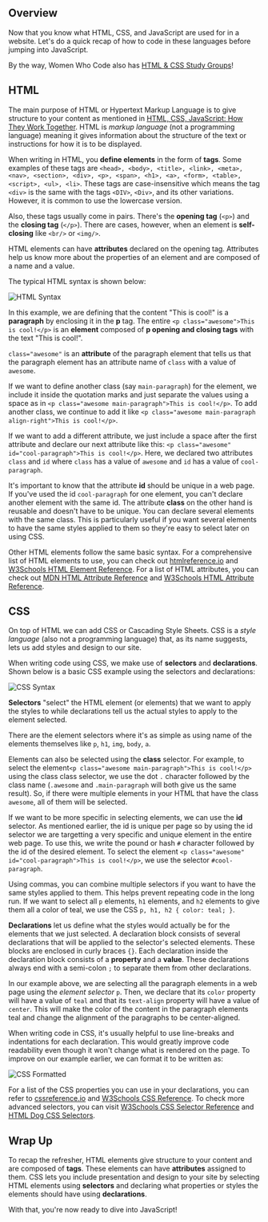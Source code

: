 ## Overview

Now that you know what HTML, CSS, and JavaScript are used for in a website. Let's do a quick recap of how to code in these languages before jumping into JavaScript.

By the way, Women Who Code also has [HTML & CSS Study Groups](https://wwcodemanila.github.io/WWCodeManila-HTML.CSS/#/)!

## HTML

The main purpose of HTML or Hypertext Markup Language is to give structure to your content as mentioned in [HTML, CSS, JavaScript: How They Work Together](contents/web/html_css_js.md). HTML is *markup language* (not a programming language) meaning it gives information about the structure of the text or instructions for how it is to be displayed.

When writing in HTML, you **define elements** in the form of **tags**. Some examples of these tags are `<head>, <body>, <title>, <link>, <meta>, <nav>, <section>, <div>, <p>, <span>, <h1>, <a>, <form>, <table>, <script>, <ul>, <li>`. These tags are case-insensitive which means the tag `<div>` is the same with the tags `<DIV>`, `<Div>`, and its other variations. However, it is common to use the lowercase version.

Also, these tags usually come in pairs. There's the **opening tag** (`<p>`) and the **closing tag** (`</p>`). There are cases, however, when an element is **self-closing** like `<br/>` or `<img/>`.

HTML elements can have **attributes** declared on the opening tag. Attributes help us know more about the properties of an element and are composed of a name and a value.

The typical HTML syntax is shown below: 

![](../_media/html-syntax.png "HTML Syntax")

In this example, we are defining that the content "This is cool!" is a **paragraph** by enclosing it in the **p** tag. The entire `<p class="awesome">This is cool!</p>` is an **element** composed of **p opening and closing tags** with the text "This is cool!". 

`class="awesome"` is an **attribute** of the paragraph element that tells us that the paragraph element has an attribute name of `class` with a value of `awesome`.

If we want to define another class (say `main-paragraph`) for the element, we include it inside the quotation marks and just separate the values using a space as in `<p class="awesome main-paragraph">This is cool!</p>`. To add another class, we continue to add it like `<p class="awesome main-paragraph align-right">This is cool!</p>`.

If we want to add a different attribute, we just include a space after the first attribute and declare our next attribute like this: `<p class="awesome" id="cool-paragraph">This is cool!</p>`. Here, we declared two attributes `class` and `id` where `class` has a value of `awesome` and `id` has a value of `cool-paragraph`.

It's important to know that the attribute **id** should be unique in a web page. If you've used the id `cool-paragraph` for one element, you can't declare another element with the same id. The attribute **class** on the other hand is reusable and doesn't have to be unique. You can declare several elements with the same class. This is particularly useful if you want several elements to have the same styles applied to them so they're easy to select later on using CSS.

Other HTML elements follow the same basic syntax. For a comprehensive list of HTML elements to use, you can check out [htmlreference.io](https://htmlreference.io/) and [W3Schools HTML Element Reference](https://www.w3schools.com/tags/). For a list of HTML attributes, you can check out [MDN HTML Attribute Reference](https://developer.mozilla.org/en-US/docs/Web/HTML/Attributes) and [W3Schools HTML Attribute Reference](https://www.w3schools.com/tags/ref_attributes.asp).

## CSS

On top of HTML we can add CSS or Cascading Style Sheets. CSS is a *style language* (also not a programming language) that, as its name suggests, lets us add styles and design to our site.

When writing code using CSS, we make use of **selectors** and **declarations**. Shown below is a basic CSS example using the selectors and declarations:

![](../_media/css-syntax.png "CSS Syntax")

**Selectors** "select" the HTML element (or elements) that we want to apply the styles to while declarations tell us the actual styles to apply to the element selected. 

There are the element selectors where it's as simple as using name of the elements themselves like `p`, `h1`, `img`, `body`, `a`.

Elements can also be selected using the **class** selector. For example, to select the element`<p class="awesome main-paragraph">This is cool!</p>` using the class class selector, we use the dot `.` character followed by the class name (`.awesome` and `.main-paragraph` will both give us the same result). So, if there were multiple elements in your HTML that have the class `awesome`, all of them will be selected.

If we want to be more specific in selecting elements, we can use the **id** selector. As mentioned earlier, the id is unique per page so by using the id selector we are targetting a very specific and unique element in the entire web page. To use this, we write the pound or hash `#` character followed by the id of the desired element. To select the element `<p class="awesome" id="cool-paragraph">This is cool!</p>`, we use the selector `#cool-paragraph`.

Using commas, you can combine multiple selectors if you want to have the same styles applied to them. This helps prevent repeating code in the long run. If we want to select all `p` elements, `h1` elements, and `h2` elements to give them all a color of teal, we use the CSS `p, h1, h2 { color: teal; }`.

**Declarations** let us define what the styles would actually be for the elements that we just selected. A declaration block consists of several declarations that will be applied to the selector's selected elements. These blocks are enclosed in curly braces `{}`. Each declaration inside the declaration block consists of a **property** and a **value**. These declarations always end with a semi-colon `;` to separate them from other declarations.

In our example above, we are selecting all the paragraph elements in a web page using the *element selector* `p`. Then, we declare that its `color` property will have a value of `teal` and that its `text-align` property will have a value of `center`. This will make the color of the content in the paragraph elements teal and change the alignment of the paragraphs to be center-aligned.

When writing code in CSS, it's usually helpful to use line-breaks and indentations for each declaration. This would greatly improve code readability even though it won't change what is rendered on the page. To improve on our example earlier, we can format it to be written as:

![](../_media/css-clean-code.png "CSS Formatted")

For a list of the CSS properties you can use in your declarations, you can refer to [cssreference.io](https://cssreference.io/) and [W3Schools CSS Reference](https://www.w3schools.com/cssref/). To check more advanced selectors, you can visit [W3Schools CSS Selector Reference](https://www.w3schools.com/cssref/css_selectors.asp) and [HTML Dog CSS Selectors](http://htmldog.com/references/css/selectors/).

## Wrap Up

To recap the refresher, HTML elements give structure to your content and are composed of **tags**. These elements can have **attributes** assigned to them. CSS lets you include presentation and design to your site by selecting HTML elements using **selectors** and declaring what properties or styles the elements should have using **declarations**.

With that, you're now ready to dive into JavaScript!
